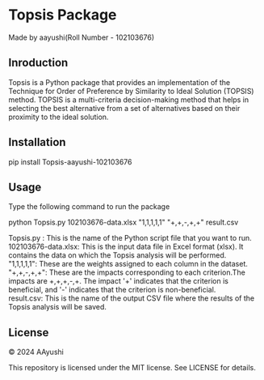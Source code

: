 # Topsis Package
Made by aayushi(Roll Number - 102103676)

## Inroduction
Topsis is a Python package that provides an implementation of the Technique for Order of Preference by Similarity to Ideal Solution (TOPSIS) method. TOPSIS is a multi-criteria decision-making method that helps in selecting the best alternative from a set of alternatives based on their proximity to the ideal solution.

## Installation
pip install Topsis-aayushi-102103676  

## Usage 
Type the following command to run the package    

python Topsis.py 102103676-data.xlsx "1,1,1,1,1" "+,+,-,+,+" result.csv  

Topsis.py : This is the name of the Python script file that you want to run.  
102103676-data.xlsx: This is the input data file in Excel format (xlsx). It contains the data on which the Topsis analysis will be performed.   
"1,1,1,1,1": These are the weights assigned to each column in the dataset.   
"+,+,-,+,+": These are the impacts corresponding to each criterion.The impacts are +,+,+,-,+. The impact '+' indicates that the criterion is beneficial, and '-' indicates that the criterion is non-beneficial.     
result.csv: This is the name of the output CSV file where the results of the Topsis analysis will be saved.     

## License
© 2024 AAyushi  

This repository is licensed under the MIT license. See LICENSE for details.
